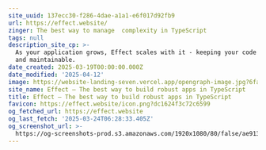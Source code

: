 ```yaml
---
site_uuid: 137ecc30-f286-4dae-a1a1-e6f017d92fb9
url: https://effect.website/
zinger: The best way to manage  complexity in TypeScript
tags: null
description_site_cp: >-
  As your application grows, Effect scales with it - keeping your code simple
  and maintainable.
date_created: 2025-03-19T00:00:00.000Z
date_modified: '2025-04-12'
image: https://website-landing-seven.vercel.app/opengraph-image.jpg?6fada1acf1f76e7e
site_name: Effect – The best way to build robust apps in TypeScript
title: Effect – The best way to build robust apps in TypeScript
favicon: https://effect.website/icon.png?dc1624f3c72c6599
og_fetched_url: https://effect.website
og_last_fetch: '2025-03-24T06:28:33.405Z'
og_screenshot_url: >-
  https://og-screenshots-prod.s3.amazonaws.com/1920x1080/80/false/ae9137d8b4bde73765ef5de2e7e58a703f0a37d96f0e82b0892e077925180bc2.jpeg
---
```
















